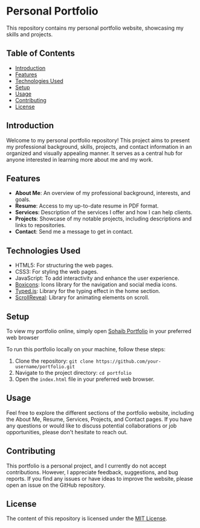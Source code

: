 # Personal Portfolio

This repository contains my personal portfolio website, showcasing my skills and projects.

## Table of Contents

- [Introduction](#introduction)
- [Features](#features)
- [Technologies Used](#technologies-used)
- [Setup](#setup)
- [Usage](#usage)
- [Contributing](#contributing)
- [License](#license)

## Introduction

Welcome to my personal portfolio repository! This project aims to present my professional background, skills, projects, and contact information in an organized and visually appealing manner. It serves as a central hub for anyone interested in learning more about me and my work.

## Features

- **About Me**: An overview of my professional background, interests, and goals.
- **Resume**: Access to my up-to-date resume in PDF format.
- **Services**: Description of the services I offer and how I can help clients.
- **Projects**: Showcase of my notable projects, including descriptions and links to repositories.
- **Contact**: Send me a message to get in contact.

## Technologies Used

- HTML5: For structuring the web pages.
- CSS3: For styling the web pages.
- JavaScript: To add interactivity and enhance the user experience.
- [Boxicons](https://boxicons.com/): Icons library for the navigation and social media icons.
- [Typed.js](https://github.com/mattboldt/typed.js/): Library for the typing effect in the home section.
- [ScrollReveal](https://scrollrevealjs.org/): Library for animating elements on scroll.

## Setup

To view my portfolio online, simply open [Sohaib Portfolio](https://sohaib9920.github.io/Portfolio/) in your preferred web browser

To run this portfolio locally on your machine, follow these steps:

1. Clone the repository: `git clone https://github.com/your-username/portfolio.git`
2. Navigate to the project directory: `cd portfolio`
3. Open the `index.html` file in your preferred web browser.

## Usage

Feel free to explore the different sections of the portfolio website, including the About Me, Resume, Services, Projects, and Contact pages. If you have any questions or would like to discuss potential collaborations or job opportunities, please don't hesitate to reach out.

## Contributing

This portfolio is a personal project, and I currently do not accept contributions. However, I appreciate feedback, suggestions, and bug reports. If you find any issues or have ideas to improve the website, please open an issue on the GitHub repository.

## License

The content of this repository is licensed under the [MIT License](LICENSE).

